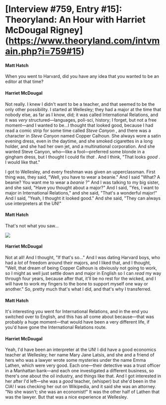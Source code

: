 # [Interview #759, Entry #15]: Theoryland: An Hour with Harriet McDougal Rigney](https://www.theoryland.com/intvmain.php?i=759#15)

#### Matt Hatch

When you went to Harvard, did you have any idea that you wanted to be an editor at that time?

#### Harriet McDougal

Not really. I knew I didn't want to be a teacher, and that seemed to be the only other possibility. I started at Wellesley; they had a major at the time that nobody else, as far as I know, did; it was called International Relations, and it was
*very*
structured—languages, poli-sci, history; I forget, but not a free moment—and I wanted to be...I thought that looked good, because I had read a comic strip for some time called
*Steve Canyon*
, and there was a character in
*Steve Canyon*
named Copper Calhoun. She always wore a satin evening dress, even in the daytime, and she smoked cigarettes in a long holder, and she had her own jet, and a multinational corporation. And she wanted Steve Canyon, who—like a fool—preferred some blonde in a gingham dress, but I thought I could fix
*that*
. And I think, "That looks
*good*
. I would like that."

I got to Wellesley, and every freshman was given an upperclassman. First thing was, they said, "Well, you have to wear a beanie." And I said "What? A beanie? You want me to wear a
*beanie*
?" And I was talking to my big sister, and she said, "Have you thought about a major?" And I said, "Yes, I want to major in International Relations," and she said, "That's a wonderful major!" And I said, "Yeah, I thought it looked good." And she said, "They can always use interpreters at the UN!"

#### Matt Hatch

That's not what you saw...

![](http://i70.photobucket.com/albums/i111/Terez27/lathen.jpg)

#### Harriet McDougal

Not at all! And I thought, "If that's so..." And I was dating Harvard boys, who had a
*lot*
of freedom around their majors, and I liked that, and I thought, "Well, that dream of being Copper Calhoun is obviously not going to work, so I might as well just settle down and major in English so I can
*read*
my way through four years, because after that, it'll be no rest for the wicked, and I will have to work my fingers to the bone to support myself one way or another." So, pretty much that's what I did, and that's why I transferred.

#### Matt Hatch

It's interesting you went for International Relations, and in the end you switched over to English, and this has all come about because—that was probably a huge moment—that would have been a very different life, if you'd have gone the International Relations route.

#### Harriet McDougal

Yeah, I'd have been an interpreter at the UN! I did have a good economics teacher at Wellesley; her name Mary Jane Latsis, and she and a friend of hers who was a lawyer wrote some mysteries under the name Emma Lathen, which were very good. Each one—their detective was a trust officer in a Manhattan bank—and each one investigated a different business, so there's one about the oil industry, and things like that. And I got interested in her after I'd left—she was a
*good*
teacher, (whisper) but she'd been in the CIA! I was checking her out on Wikipedia, and it said she was an attorney. "No she wasn't; she was an economist!" It was the other half of Lathen that was the lawyer. But that was a nice experience at Wellesley.

